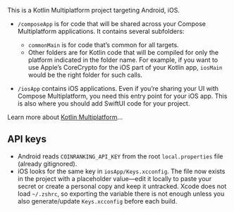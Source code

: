 This is a Kotlin Multiplatform project targeting Android, iOS.

* `/composeApp` is for code that will be shared across your Compose Multiplatform applications.
  It contains several subfolders:
  - `commonMain` is for code that’s common for all targets.
  - Other folders are for Kotlin code that will be compiled for only the platform indicated in the folder name.
    For example, if you want to use Apple’s CoreCrypto for the iOS part of your Kotlin app,
    `iosMain` would be the right folder for such calls.

* `/iosApp` contains iOS applications. Even if you’re sharing your UI with Compose Multiplatform, 
  you need this entry point for your iOS app. This is also where you should add SwiftUI code for your project.


Learn more about [Kotlin Multiplatform](https://www.jetbrains.com/help/kotlin-multiplatform-dev/get-started.html)…

## API keys

- Android reads `COINRANKING_API_KEY` from the root `local.properties` file (already gitignored).
- iOS looks for the same key in `iosApp/Keys.xcconfig`. The file now exists in the project with a placeholder value—edit it locally to paste your secret or create a personal copy and keep it untracked. Xcode does not load `~/.zshrc`, so exporting the variable there is not enough unless you also generate/update `Keys.xcconfig` before each build.
